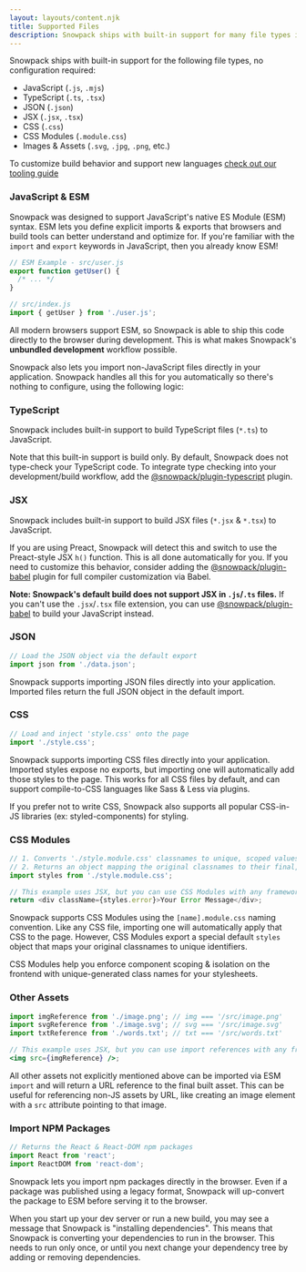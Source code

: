 ```yaml
---
layout: layouts/content.njk
title: Supported Files
description: Snowpack ships with built-in support for many file types including json, js, ts, jsx, css, css modules, and images.
---
```


Snowpack ships with built-in support for the following file types, no configuration required:

- JavaScript (`.js`, `.mjs`)
- TypeScript (`.ts`, `.tsx`)
- JSON (`.json`)
- JSX (`.jsx`, `.tsx`)
- CSS (`.css`)
- CSS Modules (`.module.css`)
- Images & Assets (`.svg`, `.jpg`, `.png`, etc.)

To customize build behavior and support new languages [check out our tooling guide](/guides/connecting-tools)


### JavaScript & ESM

Snowpack was designed to support JavaScript's native ES Module (ESM) syntax. ESM lets you define explicit imports & exports that browsers and build tools can better understand and optimize for. If you're familiar with the `import` and `export` keywords in JavaScript, then you already know ESM!

```js
// ESM Example - src/user.js
export function getUser() {
  /* ... */
}

// src/index.js
import { getUser } from './user.js';
```

All modern browsers support ESM, so Snowpack is able to ship this code directly to the browser during development. This is what makes Snowpack's **unbundled development** workflow possible.

Snowpack also lets you import non-JavaScript files directly in your application. Snowpack handles all this for you automatically so there's nothing to configure, using the following logic:

### TypeScript

Snowpack includes built-in support to build TypeScript files (`*.ts`) to JavaScript.

Note that this built-in support is build only. By default, Snowpack does not type-check your TypeScript code. To integrate type checking into your development/build workflow, add the [@snowpack/plugin-typescript](https://www.npmjs.com/package/@snowpack/plugin-typescript) plugin.

### JSX

Snowpack includes built-in support to build JSX files (`*.jsx` & `*.tsx`) to JavaScript.

If you are using Preact, Snowpack will detect this and switch to use the Preact-style JSX `h()` function. This is all done automatically for you. If you need to customize this behavior, consider adding the [@snowpack/plugin-babel](https://www.npmjs.com/package/@snowpack/plugin-babel) plugin for full compiler customization via Babel.

**Note: Snowpack's default build does not support JSX in `.js`/`.ts` files.** If you can't use the `.jsx`/`.tsx` file extension, you can use [@snowpack/plugin-babel](https://www.npmjs.com/package/@snowpack/plugin-babel) to build your JavaScript instead.

### JSON

```js
// Load the JSON object via the default export
import json from './data.json';
```

Snowpack supports importing JSON files directly into your application. Imported files return the full JSON object in the default import.

### CSS

```js
// Load and inject 'style.css' onto the page
import './style.css';
```

Snowpack supports importing CSS files directly into your application. Imported styles expose no exports, but importing one will automatically add those styles to the page. This works for all CSS files by default, and can support compile-to-CSS languages like Sass & Less via plugins.

If you prefer not to write CSS, Snowpack also supports all popular CSS-in-JS libraries (ex: styled-components) for styling.

### CSS Modules

```js
// 1. Converts './style.module.css' classnames to unique, scoped values.
// 2. Returns an object mapping the original classnames to their final, scoped value.
import styles from './style.module.css';

// This example uses JSX, but you can use CSS Modules with any framework.
return <div className={styles.error}>Your Error Message</div>;
```

Snowpack supports CSS Modules using the `[name].module.css` naming convention. Like any CSS file, importing one will automatically apply that CSS to the page. However, CSS Modules export a special default `styles` object that maps your original classnames to unique identifiers.

CSS Modules help you enforce component scoping & isolation on the frontend with unique-generated class names for your stylesheets.

### Other Assets

```jsx
import imgReference from './image.png'; // img === '/src/image.png'
import svgReference from './image.svg'; // svg === '/src/image.svg'
import txtReference from './words.txt'; // txt === '/src/words.txt'

// This example uses JSX, but you can use import references with any framework.
<img src={imgReference} />;
```

All other assets not explicitly mentioned above can be imported via ESM `import` and will return a URL reference to the final built asset. This can be useful for referencing non-JS assets by URL, like creating an image element with a `src` attribute pointing to that image.

### Import NPM Packages

```js
// Returns the React & React-DOM npm packages
import React from 'react';
import ReactDOM from 'react-dom';
```

Snowpack lets you import npm packages directly in the browser. Even if a package was published using a legacy format, Snowpack will up-convert the package to ESM before serving it to the browser.

When you start up your dev server or run a new build, you may see a message that Snowpack is "installing dependencies". This means that Snowpack is converting your dependencies to run in the browser. This needs to run only once, or until you next change your dependency tree by adding or removing dependencies.
